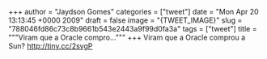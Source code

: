 
+++
author = "Jaydson Gomes"
categories = ["tweet"]
date = "Mon Apr 20 13:13:45 +0000 2009"
draft = false
image = "{TWEET_IMAGE}"
slug = "788046fd86c73c8b9661b543e2443a9f99d0fa3a"
tags = ["tweet"]
title = """Viram que a Oracle compro..."""
+++
Viram que a Oracle comprou a Sun? http://tiny.cc/2svgP
